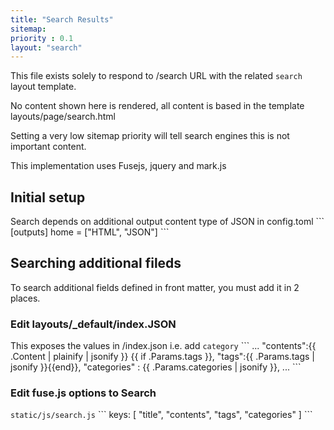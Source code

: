 ```yaml
---
title: "Search Results"
sitemap:
priority : 0.1
layout: "search"
---
```



This file exists solely to respond to /search URL with the related `search` layout template.

No content shown here is rendered, all content is based in the template layouts/page/search.html

Setting a very low sitemap priority will tell search engines this is not important content.

This implementation uses Fusejs, jquery and mark.js


## Initial setup

Search  depends on additional output content type of JSON in config.toml
\```
[outputs]
home = ["HTML", "JSON"]
\```

## Searching additional fileds

To search additional fields defined in front matter, you must add it in 2 places.



### Edit layouts/_default/index.JSON
This exposes the values in /index.json
i.e. add `category`
\```
...
"contents":{{ .Content | plainify | jsonify }}
{{ if .Params.tags }},
"tags":{{ .Params.tags | jsonify }}{{end}},
"categories" : {{ .Params.categories | jsonify }},
...
\```

### Edit fuse.js options to Search
`static/js/search.js`
\```
keys: [
"title",
"contents",
"tags",
"categories"
]
\```